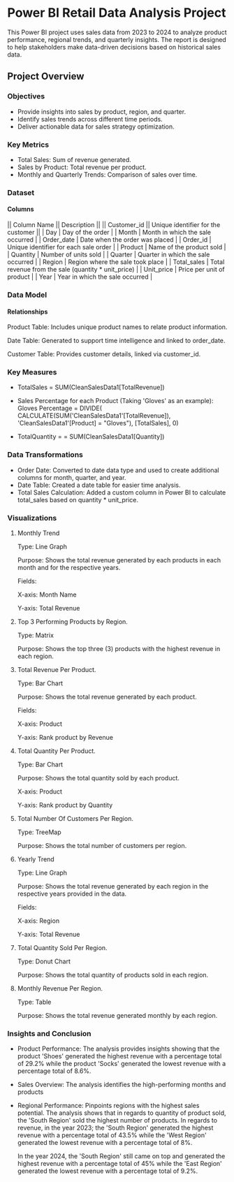 # Power BI Retail Data Analysis Project
This Power BI project uses sales data from 2023 to 2024 to analyze product performance, regional trends, and quarterly insights. The report is designed to help stakeholders make data-driven decisions based on historical sales data.

## Project Overview

### Objectives
- Provide insights into sales by product, region, and quarter.
- Identify sales trends across different time periods.
- Deliver actionable data for sales strategy optimization.
  
### Key Metrics
- Total Sales: Sum of revenue generated.
- Sales by Product: Total revenue per product.
- Monthly and Quarterly Trends: Comparison of sales over time.

### Dataset

#### Columns
|| Column Name ||	Description                                         ||
|| Customer_id ||	Unique identifier for the customer                  ||
| Day	        | Day of the order                                    |
| Month	      | Month in which the sale occurred                    |
| Order_date  |	Date when the order was placed                      |
| Order_id    |	Unique identifier for each sale order               |
| Product     |	Name of the product sold                            |
| Quantity    |	Number of units sold                                |
| Quarter	    | Quarter in which the sale occurred                  |
| Region      |	Region where the sale took place                    |
| Total_sales	| Total revenue from the sale (quantity * unit_price) |
| Unit_price  |	Price per unit of product                           | 
| Year	      | Year in which the sale occurred                     |

### Data Model

#### Relationships
Product Table: Includes unique product names to relate product information.

Date Table: Generated to support time intelligence and linked to order_date.

Customer Table: Provides customer details, linked via customer_id.

### Key Measures

- TotalSales = SUM(CleanSalesData1[TotalRevenue])
  
- Sales Percentage for each Product (Taking 'Gloves' as an example): Gloves Percentage = 
DIVIDE(
    CALCULATE(SUM('CleanSalesData1'[TotalRevenue]), 'CleanSalesData1'[Product] = "Gloves"),
    [TotalSales],
    0)
    
- TotalQuantity = = SUM(CleanSalesData1[Quantity])

### Data Transformations
- Order Date: Converted to date data type and used to create additional columns for month, quarter, and year.
- Date Table: Created a date table for easier time analysis.
- Total Sales Calculation: Added a custom column in Power BI to calculate total_sales based on quantity * unit_price.

### Visualizations

1. Monthly Trend
   
   Type: Line Graph
   
   Purpose: Shows the total revenue generated by each products in each month and for the respective years.
   
   Fields:
   
   X-axis: Month Name
   
   Y-axis: Total Revenue
   
2. Top 3 Performing Products by Region.
   
   Type: Matrix
   
   Purpose: Shows the top three (3) products with the highest revenue in each region.

3. Total Revenue Per Product.
   
   Type: Bar Chart
   
   Purpose: Shows the total revenue generated by each product.
   
   Fields:
   
   X-axis: Product
   
   Y-axis: Rank product by Revenue

4. Total Quantity Per Product.
   
   Type: Bar Chart
   
   Purpose: Shows the total quantity sold by each product.
   
   X-axis: Product
   
   Y-axis: Rank product by Quantity

5. Total Number Of Customers Per Region.
   
   Type: TreeMap
   
   Purpose: Shows the total number of customers per region.

6. Yearly Trend
   
   Type: Line Graph
   
   Purpose: Shows the total revenue generated by each region in the respective years provided in the data.
   
   Fields:
   
   X-axis: Region
   
   Y-axis: Total Revenue

7. Total Quantity Sold Per Region.
   
   Type: Donut Chart
   
   Purpose: Shows the total quantity of products sold in each region.

8. Monthly Revenue Per Region.
   
    Type: Table
   
    Purpose: Shows the total revenue generated monthly by each region. 

### Insights and Conclusion
- Product Performance: The analysis provides insights showing that the product 'Shoes' generated the highest revenue with a percentage total of 29.2% while the product 'Socks' generated the lowest revenue with a percentage total of 8.6%.

- Sales Overview: The analysis identifies the high-performing months and products

- Regional Performance: Pinpoints regions with the highest sales potential. The analysis shows that in regards to quantity of product sold, the 'South Region' sold the highest number of products. In regards to revenue, in the year 2023; the 'South Region' generated the highest revenue with a percentage total of 43.5% while the 'West Region' generated the lowest revenue with a percentage total of 8%.
  
  In the year 2024, the 'South Region' still came on top and generated the highest revenue with a percentage total of 45% while the 'East Region' generated the lowest revenue with a percentage total of 9.2%.

